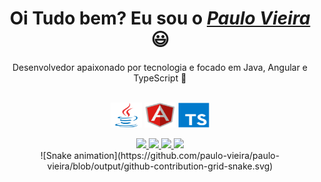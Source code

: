 <div align="center">
  <h1>Oi Tudo bem? Eu sou o <a href="https://www.linkedin.com/in/paulo-vieira-9670a9321/"><i>Paulo Vieira</i></a> 😃️</h1>
  <p>Desenvolvedor apaixonado por tecnologia e focado em Java, Angular e TypeScript 🚀</p>
</div>

<div align="center" valign="top"><br>
  <img align="center" alt="Java" height="40" width="50" src="https://raw.githubusercontent.com/devicons/devicon/master/icons/java/java-original.svg">
  <img align="center" alt="Angular" height="40" width="50" src="https://raw.githubusercontent.com/devicons/devicon/master/icons/angularjs/angularjs-original.svg">
  <img align="center" alt="TypeScript" height="40" width="50" src="https://raw.githubusercontent.com/devicons/devicon/master/icons/typescript/typescript-original.svg">
</div><br>

<div align="center">
  <a href="https://www.instagram.com/paulo_vieira47/" target="_blank">
    <img src="https://img.shields.io/badge/-Instagram-%23E4405F?style=for-the-badge&logo=instagram&logoColor=white" target="_blank">
  </a>
  <a href="https://www.linkedin.com/in/paulo-vieira-9670a9321/" target="_blank">
    <img src="https://img.shields.io/badge/-LinkedIn-%230077B5?style=for-the-badge&logo=linkedin&logoColor=white" target="_blank">
  </a>
  <a href="https://www.facebook.com/perfil.php?id=100023813533278" target="_blank">
    <img src="https://img.shields.io/badge/-Facebook-%234267B2?style=for-the-badge&logo=facebook&logoColor=white" target="_blank">
  </a>
  <a href="https://twitter.com/PauloVieira47" target="_blank">
    <img src="https://img.shields.io/badge/-Twitter-%231DA1F2?style=for-the-badge&logo=twitter&logoColor=white" target="_blank">
  </a>
</div>

<div align="center">
  ![Snake animation](https://github.com/paulo-vieira/paulo-vieira/blob/output/github-contribution-grid-snake.svg)
</div>
